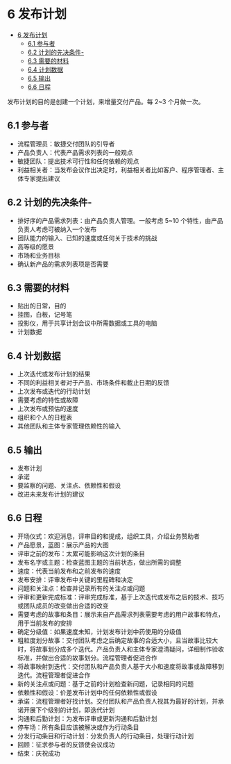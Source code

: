 # 6 发布计划

- [6 发布计划](#6-%E5%8F%91%E5%B8%83%E8%AE%A1%E5%88%92)
  - [6.1 参与者](#61-%E5%8F%82%E4%B8%8E%E8%80%85)
  - [6.2 计划的先决条件-](#62-%E8%AE%A1%E5%88%92%E7%9A%84%E5%85%88%E5%86%B3%E6%9D%A1%E4%BB%B6)
  - [6.3 需要的材料](#63-%E9%9C%80%E8%A6%81%E7%9A%84%E6%9D%90%E6%96%99)
  - [6.4 计划数据](#64-%E8%AE%A1%E5%88%92%E6%95%B0%E6%8D%AE)
  - [6.5 输出](#65-%E8%BE%93%E5%87%BA)
  - [6.6 日程](#66-%E6%97%A5%E7%A8%8B)

发布计划的目的是创建一个计划，来增量交付产品。每 2~3 个月做一次。

## 6.1 参与者

- 流程管理员：敏捷交付团队的引导者
- 产品负责人：代表产品需求列表的一般观点
- 敏捷团队：提出技术可行性和任何依赖的观点
- 利益相关者：当发布会议作出决定时，利益相关者比如客户、程序管理者、主体专家提出建议

## 6.2 计划的先决条件-

- 排好序的产品需求列表：由产品负责人管理。一般考虑 5~10 个特性，由产品负责人考虑可被纳入一个发布
- 团队能力的输入、已知的速度或任何关于技术的挑战
- 高等级的愿景
- 市场和业务目标
- 确认新产品的需求列表项是否需要

## 6.3 需要的材料

- 贴出的日常，目的
- 挂图，白板，记号笔
- 投影仪，用于共享计划会议中所需数据或工具的电脑
- 计划数据

## 6.4 计划数据

- 上次迭代或发布计划的结果
- 不同的利益相关者对于产品、市场条件和截止日期的反馈
- 上次发布或迭代的行动计划
- 需要考虑的特性或故障
- 上次发布或预估的速度
- 组织和个人的日程表
- 其他团队和主体专家管理依赖性的输入

## 6.5 输出

- 发布计划
- 承诺
- 要监察的问题、关注点、依赖性和假设
- 改进未来发布计划的建议

## 6.6 日程

- 开场仪式：欢迎消息，评审目的和提成，组织工具，介绍业务赞助者
- 产品愿景，蓝图：展示产品的大图
- 评审之前的发布：太累可能影响这次计划的条目
- 发布名字或主题：检查蓝图主题的当前状态，做出所需的调整
- 速度：代表当前发布和之前发布的速度
- 发布安排：评审发布中关键的里程碑和决定
- 问题和关注点：检查并记录所有的关注点或问题
- 评审和更新完成标准：评审完成标准，基于上次迭代或发布之后的技术、技巧或团队成员的改变做出合适的改变
- 需要考虑的故事和条目：展示来自产品需求列表需要考虑的用户故事和特点，用于当前发布的安排
- 确定分级值：如果速度未知，计划发布计划中药使用的分级值
- 粗粒度划分故事：交付团队考虑之后确定故事的合适大小，且当故事比较大时，将故事划分成多个迭代。产品负责人和主体专家澄清疑问，详细制作验收标准，并做出合适的故事划分。流程管理者促进合作
- 将故事映射到迭代：交付团队和产品负责人基于大小和速度将故事或故障移到迭代。流程管理者促进合作
- 新的关注点或问题：基于之前的计划检查新问题，记录相同的问题
- 依赖性和假设：价差发布计划中的任何依赖性或假设
- 承诺：流程管理者好找计划。交付团队和产品负责人视其为最好的计划，并承诺开展下个级别的计划，即迭代计划
- 沟通和后勤计划：为发布评审或更新沟通和后勤计划
- 停车场：所有条目应该被解决或作为行动条目
- 分发行动条目和行动计划：分发负责人的行动条目，处理行动计划
- 回顾：征求参与者的反馈使会议成功
- 结束：庆祝成功